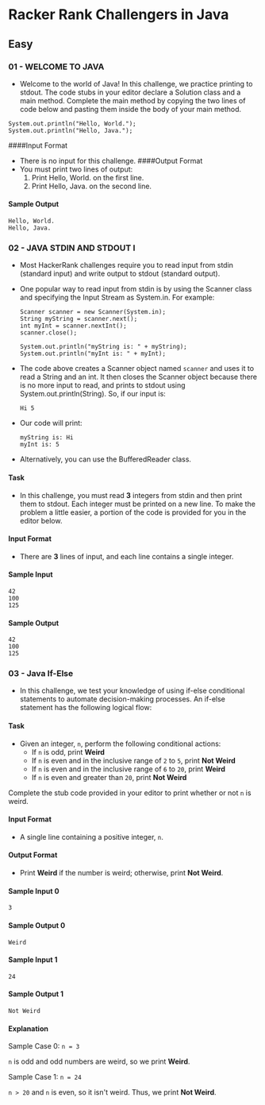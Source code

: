 # Racker Rank Challengers in Java

## Easy
### **01 - WELCOME TO JAVA**

- Welcome to the world of Java! In this challenge, we practice printing to stdout. The code stubs in your editor declare a Solution class and a main method. Complete the main method by copying the two lines of code below and pasting them inside the body of your main method.

```
System.out.println("Hello, World.");
System.out.println("Hello, Java.");
```

####Input Format
- There is no input for this challenge.
####Output Format
- You must print two lines of output:
    1. Print Hello, World. on the first line.
    2. Print Hello, Java. on the second line.
#### Sample Output
```
Hello, World.
Hello, Java.
```

### **02 - JAVA STDIN AND STDOUT I**
- Most HackerRank challenges require you to read input from stdin (standard input) and write output to stdout (standard output).
- One popular way to read input from stdin is by using the Scanner class and specifying the Input Stream as System.in. For example:
    
    ```
    Scanner scanner = new Scanner(System.in);
    String myString = scanner.next();
    int myInt = scanner.nextInt();
    scanner.close();
  
    System.out.println("myString is: " + myString);
    System.out.println("myInt is: " + myInt);
    ```
- The code above creates a Scanner object named `scanner` and uses it to read a String and an int. It then closes the Scanner object because there is no more input to read, and prints to stdout using System.out.println(String). So, if our input is:
    ```
    Hi 5
    ```

- Our code will print:
    ```
    myString is: Hi
    myInt is: 5
    ```
- Alternatively, you can use the BufferedReader class.

#### Task
- In this challenge, you must read **3** integers from stdin and then print them to stdout. Each integer must be printed on a new line. To make the problem a little easier, a portion of the code is provided for you in the editor below.

#### Input Format
- There are **3** lines of input, and each line contains a single integer.

#### Sample Input

```
42
100
125
```

#### Sample Output

```
42
100
125
```

### **03 - Java If-Else**
- In this challenge, we test your knowledge of using if-else conditional statements to automate decision-making processes. An if-else statement has the following logical flow:

#### Task
- Given an integer, `n`, perform the following conditional actions:
  - If `n` is odd, print **Weird**
  - If `n` is even and in the inclusive range of `2` to `5`, print **Not Weird**
  - If `n` is even and in the inclusive range of `6` to `20`, print **Weird**
  - If `n` is even and greater than `20`, print **Not Weird**

Complete the stub code provided in your editor to print whether or not `n` is weird.

#### Input Format
- A single line containing a positive integer, `n`.

#### Output Format
- Print **Weird** if the number is weird; otherwise, print **Not Weird**.

#### Sample Input 0

```
3
```

#### Sample Output 0

```
Weird
```

#### Sample Input 1

```
24
```

#### Sample Output 1

```
Not Weird
```

#### Explanation
Sample Case 0: `n = 3`

`n`  is odd and odd numbers are weird, so we print **Weird**.

Sample Case 1: `n = 24`

`n > 20` and `n` is even, so it isn't weird. Thus, we print **Not Weird**.
